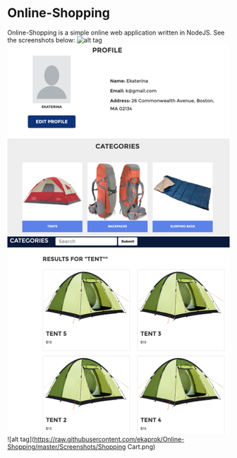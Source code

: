 # Online-Shopping
Online-Shopping is a simple online web application written in NodeJS.
See the screenshots below:
![alt tag](https://raw.githubusercontent.com/ekaprok/Online-Shopping/master/Screenshots/Main.png)
<br />
![alt tag](https://raw.githubusercontent.com/ekaprok/Online-Shopping/master/Screenshots/Profile.png)
<br />
![alt tag](https://raw.githubusercontent.com/ekaprok/Online-Shopping/master/Screenshots/Categories.png)
<br />
![alt tag](https://raw.githubusercontent.com/ekaprok/Online-Shopping/master/Screenshots/Search.png)
<br />
![alt tag](https://raw.githubusercontent.com/ekaprok/Online-Shopping/master/Screenshots/Shopping Cart.png)
<br />
